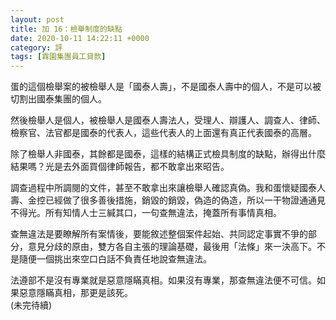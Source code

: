 ```yaml
---
layout: post
title: 加 16：檢舉制度的缺點
date: 2020-10-11 14:22:11 +0000
category: 評
tags: [霖園集團員工貸款]
---
```


蛋的這個檢舉案的被檢舉人是「國泰人壽」，不是國泰人壽中的個人，不是可以被切割出國泰集團的個人。

然後檢舉人是個人，被檢舉人是國泰人壽法人，受理人、辯護人、調查人、律師、檢察官、法官都是國泰的代表人，這些代表人的上面還有真正代表國泰的高層。

除了檢舉人非國泰，其餘都是國泰，這樣的結構正式檢具制度的缺點，辦得出什麼結果嗎？光是去外面買個律師報告，都不敢拿出來昭告。

調查過程中所調閱的文件，甚至不敢拿出來讓檢舉人確認真偽。我和蛋懷疑國泰人壽、金控已經做了很多善後措施，銷毀的銷毀，偽造的偽造，所以一干物證通通見不得光。所有知情人士三緘其口，一句查無違法，掩蓋所有事情真相。

查無違法是要瞭解所有案情後，要能敘述整個案件起始、共同認定事實不爭的部分，意見分歧的原由，雙方各自主張的理論基礎，最後用「法條」來一決高下。不是隨便一個挑出來空口白話不負責任地說查無違法。

法遵部不是沒有專業就是惡意隱瞞真相。如果沒有專業，那查無違法便不可信。如果惡意隱瞞真相，那更是該死。<br>
(未完待續)

